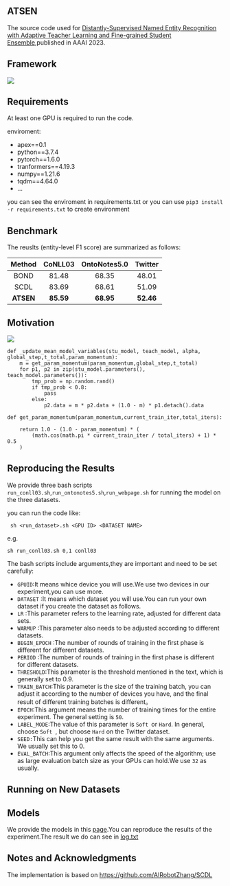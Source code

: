 ## ATSEN

The source code used for [Distantly-Supervised Named Entity Recognition with Adaptive Teacher Learning and Fine-grained Student Ensemble](),published in AAAI 2023.

## Framework

![](https://github.com/zenhjunpro/ATSEN/blob/main/image/%E6%A1%86%E6%9E%B6.png)

## Requirements

At least one GPU is required to run the code.

enviroment:

- apex==0.1
- python==3.7.4
- pytorch==1.6.0
- tranformers==4.19.3
- numpy==1.21.6
- tqdm==4.64.0
- ...

you can see the enviroment in requirements.txt or you can use `pip3 install -r requirements.txt` to create environment

## Benchmark

The reuslts (entity-level F1 score) are summarized as follows:

|  Method   |  CoNLL03  | OntoNotes5.0 |  Twitter  |
| :-------: | :-------: | :----------: | :-------: |
|   BOND    |   81.48   |    68.35     |   48.01   |
|   SCDL    |   83.69   |    68.61     |   51.09   |
| **ATSEN** | **85.59** |  **68.95**   | **52.46** |

## Motivation

![](https://github.com/zenhjunpro/ATSEN/blob/main/image/2.png)

```
def _update_mean_model_variables(stu_model, teach_model, alpha, global_step,t_total,param_momentum):
    m = get_param_momentum(param_momentum,global_step,t_total)
    for p1, p2 in zip(stu_model.parameters(), teach_model.parameters()):    
        tmp_prob = np.random.rand()
        if tmp_prob < 0.8:
            pass
        else:
            p2.data = m * p2.data + (1.0 - m) * p1.detach().data
            
def get_param_momentum(param_momentum,current_train_iter,total_iters):

    return 1.0 - (1.0 - param_momentum) * (
        (math.cos(math.pi * current_train_iter / total_iters) + 1) * 0.5
    )
```



## Reproducing the Results

We provide three bash scripts `run_conll03.sh`,`run_ontonotes5.sh`,`run_webpage.sh` for running the model on the three datasets.

you can run the code like:

```
 sh <run_dataset>.sh <GPU ID> <DATASET NAME>
```

e.g.

```
sh run_conll03.sh 0,1 conll03
```

The bash scripts include arguments,they are important and need to be set carefully:

- `GPUID`:It means whice device you will use.We  use two devices in our experiment,you can use more.
- `DATASET` :It means which dataset you will use.You can run your own dataset if you create the dataset as follows.
- `LR` :This parameter refers to the learning rate, adjusted for different data sets.
- `WARMUP` :This parameter also needs to be adjusted according to different datasets.
- `BEGIN_EPOCH` :The number of rounds of training in the first phase is different for different datasets.
- `PERIOD` :The number of rounds of training in the first phase is different for different datasets.
- `THRESHOLD`:This parameter is the threshold mentioned in the text, which is generally set to 0.9.
- `TRAIN_BATCH`:This parameter is the size of the training batch, you can adjust it according to the number of devices you have, and the final result of different training batches is different。
- `EPOCH`:This argument means the number of training times for the entire experiment. The general setting is `50`.
- `LABEL_MODE`:The value of this parameter is `Soft `or `Hard`. In general, choose `Soft `, but choose `Hard`  on the Twitter dataset.
- `SEED:`This can help you get the same result with the same arguments. We usually set this to 0.
- `EVAL_BATCH`:This argument only affects the speed of the algorithm; use as large evaluation batch size as your GPUs can hold.We use `32` as usually.

## Running on New Datasets



## Models

We provide the models in this [page]().You can reproduce the results of the experiment.The result  we do can see in [log.txt](https://github.com/zenhjunpro/ATSEN/blob/main/log.txt)

## Notes and Acknowledgments

The implementation is based on https://github.com/AIRobotZhang/SCDL
